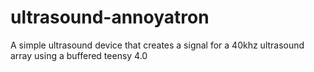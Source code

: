 # ultrasound-annoyatron
A simple ultrasound device that creates a signal for a 40khz ultrasound array using a buffered teensy 4.0
